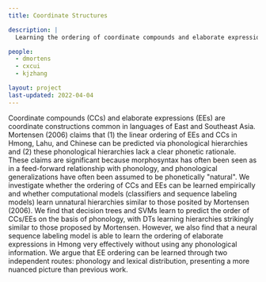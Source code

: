```yaml
---
title: Coordinate Structures

description: |
  Learning the ordering of coordinate compounds and elaborate expressions in Hmong, Lahu, and Chinese.

people:
  - dmortens
  - cxcui
  - kjzhang

layout: project
last-updated: 2022-04-04
---
```


Coordinate compounds (CCs) and elaborate expressions (EEs) are coordinate constructions common in languages of East and Southeast Asia. Mortensen (2006) claims that (1) the linear ordering of EEs and CCs in Hmong, Lahu, and Chinese can be predicted via phonological hierarchies and (2) these phonological hierarchies lack a clear phonetic rationale. These claims are significant because morphosyntax has often been seen as in a feed-forward relationship with phonology, and phonological generalizations have often been assumed to be phonetically "natural". We investigate whether the ordering of CCs and EEs can be learned empirically and whether computational models (classifiers and sequence labeling models) learn unnatural hierarchies similar to those posited by Mortensen (2006). We find that decision trees and SVMs learn to predict the order of CCs/EEs on the basis of phonology, with DTs learning hierarchies strikingly similar to those proposed by Mortensen. However, we also find that a neural sequence labeling model is able to learn the ordering of elaborate expressions in Hmong very effectively without using any phonological information. We argue that EE ordering can be learned through two independent routes: phonology and lexical distribution, presenting a more nuanced picture than previous work.